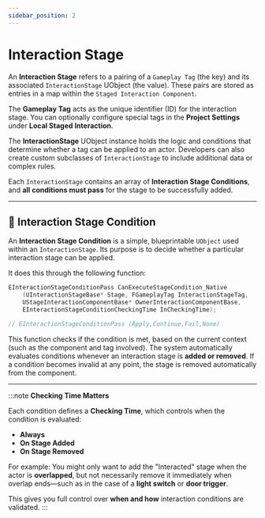 ```yaml
---
sidebar_position: 2
---
```


# Interaction Stage

An **Interaction Stage** refers to a pairing of a `Gameplay Tag` (the key) and its associated `InteractionStage` UObject (the value). These pairs are stored as entries in a map within the `Staged Interaction Component`.

The **Gameplay Tag** acts as the unique identifier (ID) for the interaction stage. You can optionally configure special tags in the **Project Settings** under **Local Staged Interaction**.

The **InteractionStage** UObject instance holds the logic and conditions that determine whether a tag can be applied to an actor. Developers can also create custom subclasses of `InteractionStage` to include additional data or complex rules.

Each `InteractionStage` contains an array of **Interaction Stage Conditions**, and **all conditions must pass** for the stage to be successfully added.

---

## 🎯 Interaction Stage Condition

An **Interaction Stage Condition** is a simple, blueprintable `UObject` used within an `InteractionStage`. Its purpose is to decide whether a particular interaction stage can be applied.

It does this through the following function:

```cpp
EInteractionStageConditionPass CanExecuteStageCondition_Native
    (UInteractionStageBase* Stage, FGameplayTag InteractionStageTag,
    UStageInteractionComponentBase* OwnerInteractionComponentBase,
    EInteractionStageConditionCheckingTime InCheckingTime);

// EInteractionStageConditionPass (Apply,Continue,Fail,None)
```

This function checks if the condition is met, based on the current context (such as the component and tag involved). The system automatically evaluates conditions whenever an interaction stage is **added or removed**. If a condition becomes invalid at any point, the stage is removed automatically from the component.

---

:::note
**Checking Time Matters**

Each condition defines a **Checking Time**, which controls when the condition is evaluated:

- **Always**
- **On Stage Added**
- **On Stage Removed**

For example:
You might only want to add the "Interacted" stage when the actor is **overlapped**, but not necessarily remove it immediately when overlap ends—such as in the case of a **light switch** or **door trigger**.

This gives you full control over **when and how** interaction conditions are validated.
:::